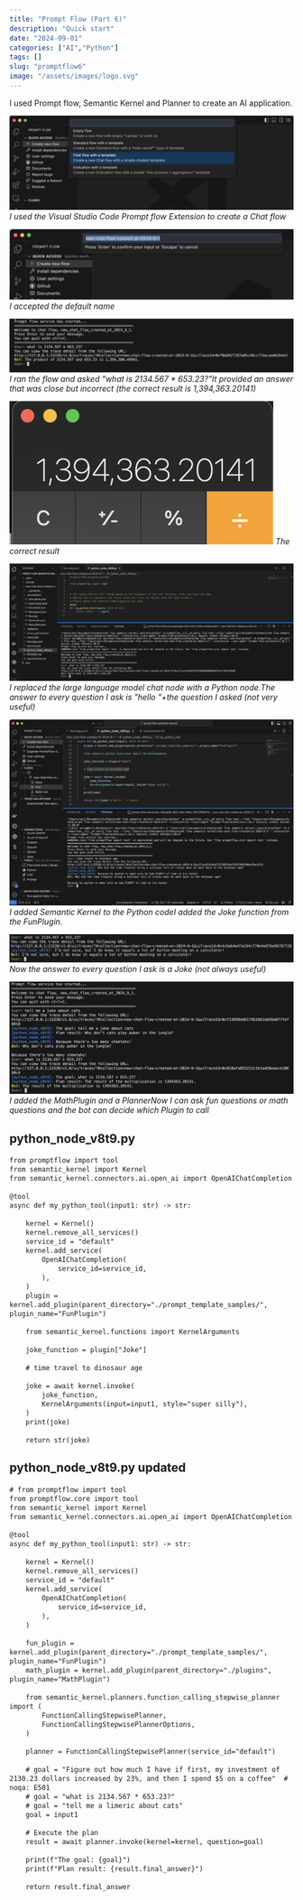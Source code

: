 ```yaml
---
title: "Prompt Flow (Part 6)"
description: "Quick start"
date: "2024-09-01"
categories: ["AI","Python"]
tags: []
slug: "promptflow6"
image: "/assets/images/logo.svg"
---
```



I used Prompt flow, Semantic Kernel and Planner to create an AI application.

![](/assets/images/promptflow6/screenshot-2024-09-01-at-2.49.44pm-2044x680.png)
*I used the Visual Studio Code Prompt flow Extension to create a Chat flow*

![](/assets/images/promptflow6/screenshot-2024-09-01-at-2.49.57pm-1694x420.png)
*I accepted the default name*

![](/assets/images/promptflow6/screenshot-2024-09-01-at-3.12.23pm-1876x354.png)
*I ran the flow and asked "what is 2134.567 * 653.23?"It provided an answer that was close but incorrect (the correct result is 1,394,363.20141)*

![](/assets/images/promptflow6/screenshot-2024-09-01-at-3.13.39pm-468x254.png)
*The correct result*

![](/assets/images/promptflow6/screenshot-2024-09-01-at-3.18.34pm-2136x883.png)
*I replaced the large language model chat node with a Python node.The answer to every question I ask is "hello "+the question I asked (not very useful)*

![](/assets/images/promptflow6/screenshot-2024-09-01-at-3.43.26pm-2136x1400.png)
*I added Semantic Kernel to the Python codeI added the Joke function from the FunPlugin.*

![](/assets/images/promptflow6/screenshot-2024-09-01-at-3.47.40pm-1828x182.png)
*Now the answer to every question I ask is a Joke (not always useful)*

![](/assets/images/promptflow6/screenshot-2024-09-01-at-5.23.01pm-1792x710.png)
*I added the MathPlugin and a PlannerNow I can ask fun questions or math questions and the bot can decide which Plugin to call*


## python_node_v8t9.py

```text
from promptflow import tool
from semantic_kernel import Kernel
from semantic_kernel.connectors.ai.open_ai import OpenAIChatCompletion

@tool
async def my_python_tool(input1: str) -> str:

    kernel = Kernel()
    kernel.remove_all_services()
    service_id = "default"
    kernel.add_service(
        OpenAIChatCompletion(
            service_id=service_id,
        ),
    )
    plugin = kernel.add_plugin(parent_directory="./prompt_template_samples/", plugin_name="FunPlugin")

    from semantic_kernel.functions import KernelArguments

    joke_function = plugin["Joke"]

    # time travel to dinosaur age
    
    joke = await kernel.invoke(
        joke_function,
        KernelArguments(input=input1, style="super silly"),
    )
    print(joke)

    return str(joke)
```

## python_node_v8t9.py updated

```text
# from promptflow import tool
from promptflow.core import tool
from semantic_kernel import Kernel
from semantic_kernel.connectors.ai.open_ai import OpenAIChatCompletion

@tool
async def my_python_tool(input1: str) -> str:

    kernel = Kernel()
    kernel.remove_all_services()
    service_id = "default"
    kernel.add_service(
        OpenAIChatCompletion(
            service_id=service_id,
        ),
    )

    fun_plugin = kernel.add_plugin(parent_directory="./prompt_template_samples/", plugin_name="FunPlugin")
    math_plugin = kernel.add_plugin(parent_directory="./plugins", plugin_name="MathPlugin")

    from semantic_kernel.planners.function_calling_stepwise_planner import (
        FunctionCallingStepwisePlanner,
        FunctionCallingStepwisePlannerOptions,
    )

    planner = FunctionCallingStepwisePlanner(service_id="default")

    # goal = "Figure out how much I have if first, my investment of 2130.23 dollars increased by 23%, and then I spend $5 on a coffee"  # noqa: E501
    # goal = "what is 2134.567 * 653.23?" 
    # goal = "tell me a limeric about cats"
    goal = input1

    # Execute the plan
    result = await planner.invoke(kernel=kernel, question=goal)

    print(f"The goal: {goal}")
    print(f"Plan result: {result.final_answer}")

    return result.final_answer
```